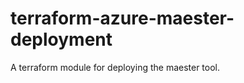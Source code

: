 # terraform-azure-maester-deployment
A terraform module for deploying the maester tool.


<!-- BEGINNING OF PRE-COMMIT-TERRAFORM DOCS HOOK -->


<!-- END OF PRE-COMMIT-TERRAFORM DOCS HOOK -->